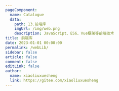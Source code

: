 ```yaml
---
pageComponent:
  name: Catalogue
  data:
    path: 13.前端库
    imgUrl: /img/web.png
    description: JavaScript、ES6、Vue框架等前端技术
title: 前端库
date: 2023-01-01 00:00:00
permalink: /webLib/
sidebar: false
article: false
comment: false
editLink: false
author:
  name: xiaoliuxuesheng
  link: https://gitee.com/xiaoliuxuesheng
---
```


